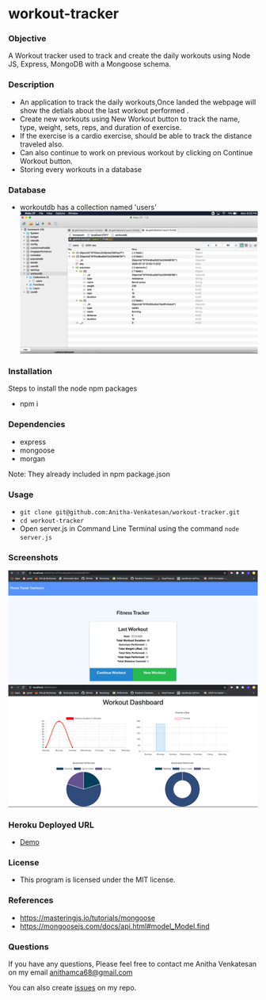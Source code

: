 # workout-tracker
### Objective
A Workout tracker used to track and create the daily workouts using Node JS, Express, MongoDB with a Mongoose schema.

### Description

* An application to track the daily workouts,Once landed the webpage will show the detials about the last workout performed . 
* Create new workouts using New Workout button to track the name, type, weight, sets, reps, and duration of exercise.
* If the exercise is a cardio exercise, should be able to track the distance traveled also.
* Can also continue to work on previous workout by clicking on Continue Workout button.
* Storing every workouts in a database

### Database
* workoutdb has a collection named 'users'
![Demo](screenshots/database.png)

### Installation
Steps to install the node npm packages

* npm i
### Dependencies
* express
* mongoose
* morgan

Note: They already included in npm package.json
### Usage
* `git clone git@github.com:Anitha-Venkatesan/workout-tracker.git`
* `cd workout-tracker`
* Open server.js in Command Line Terminal using the command `node server.js`
### Screenshots
![Demo](screenshots/workout.gif)
![Demo](screenshots/stats.gif)

### Heroku Deployed URL
* [Demo](https://safe-mountain-59249.herokuapp.com/)

### License
* This program is licensed under the MIT license.
### References
* https://masteringjs.io/tutorials/mongoose
* https://mongoosejs.com/docs/api.html#model_Model.find

### Questions
If you have any questions, Please feel free to contact me Anitha Venkatesan on my email anithamca68@gmail.com

You can also create [issues](https://github.com/Anitha-Venkatesan/workout-tracker/issues) on my repo.


